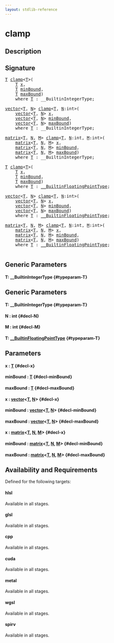 ```yaml
---
layout: stdlib-reference
---
```


# clamp

## Description





## Signature 

<pre>
<a href="/stdlib-reference/global-decls/clamp#typeparam-T" class="code_type">T</a> <a href="/stdlib-reference/global-decls/clamp">clamp</a>&lt;<a href="/stdlib-reference/global-decls/clamp#typeparam-T" class="code_type">T</a>&gt;(
    <a href="/stdlib-reference/global-decls/clamp#typeparam-T" class="code_type">T</a> <a href="/stdlib-reference/global-decls/clamp#decl-x" class="code_param">x</a>,
    <a href="/stdlib-reference/global-decls/clamp#typeparam-T" class="code_type">T</a> <a href="/stdlib-reference/global-decls/clamp#decl-minBound" class="code_param">minBound</a>,
    <a href="/stdlib-reference/global-decls/clamp#typeparam-T" class="code_type">T</a> <a href="/stdlib-reference/global-decls/clamp#decl-maxBound" class="code_param">maxBound</a>)
    <span class='code_keyword'>where</span> <a href="/stdlib-reference/global-decls/clamp#typeparam-T" class="code_type">T</a> : __BuiltinIntegerType;

<a href="/stdlib-reference/types/vector/index" class="code_type">vector</a>&lt;<a href="/stdlib-reference/global-decls/clamp#typeparam-T" class="code_type">T</a>, <a href="/stdlib-reference/global-decls/clamp#decl-N" class="code_var">N</a>&gt; <a href="/stdlib-reference/global-decls/clamp">clamp</a>&lt;<a href="/stdlib-reference/global-decls/clamp#typeparam-T" class="code_type">T</a>, <a href="/stdlib-reference/global-decls/clamp#decl-N" class="code_var">N</a>:<span class="code_keyword">int</span>&gt;(
    <a href="/stdlib-reference/types/vector/index" class="code_type">vector</a>&lt;<a href="/stdlib-reference/global-decls/clamp#typeparam-T" class="code_type">T</a>, <a href="/stdlib-reference/global-decls/clamp#decl-N" class="code_var">N</a>&gt; <a href="/stdlib-reference/global-decls/clamp#decl-x" class="code_param">x</a>,
    <a href="/stdlib-reference/types/vector/index" class="code_type">vector</a>&lt;<a href="/stdlib-reference/global-decls/clamp#typeparam-T" class="code_type">T</a>, <a href="/stdlib-reference/global-decls/clamp#decl-N" class="code_var">N</a>&gt; <a href="/stdlib-reference/global-decls/clamp#decl-minBound" class="code_param">minBound</a>,
    <a href="/stdlib-reference/types/vector/index" class="code_type">vector</a>&lt;<a href="/stdlib-reference/global-decls/clamp#typeparam-T" class="code_type">T</a>, <a href="/stdlib-reference/global-decls/clamp#decl-N" class="code_var">N</a>&gt; <a href="/stdlib-reference/global-decls/clamp#decl-maxBound" class="code_param">maxBound</a>)
    <span class='code_keyword'>where</span> <a href="/stdlib-reference/global-decls/clamp#typeparam-T" class="code_type">T</a> : __BuiltinIntegerType;

<a href="/stdlib-reference/types/matrix/index" class="code_type">matrix</a>&lt;<a href="/stdlib-reference/global-decls/clamp#typeparam-T" class="code_type">T</a>, <a href="/stdlib-reference/global-decls/clamp#decl-N" class="code_var">N</a>, <a href="/stdlib-reference/global-decls/clamp#decl-M" class="code_var">M</a>&gt; <a href="/stdlib-reference/global-decls/clamp">clamp</a>&lt;<a href="/stdlib-reference/global-decls/clamp#typeparam-T" class="code_type">T</a>, <a href="/stdlib-reference/global-decls/clamp#decl-N" class="code_var">N</a>:<span class="code_keyword">int</span>, <a href="/stdlib-reference/global-decls/clamp#decl-M" class="code_var">M</a>:<span class="code_keyword">int</span>&gt;(
    <a href="/stdlib-reference/types/matrix/index" class="code_type">matrix</a>&lt;<a href="/stdlib-reference/global-decls/clamp#typeparam-T" class="code_type">T</a>, <a href="/stdlib-reference/global-decls/clamp#decl-N" class="code_var">N</a>, <a href="/stdlib-reference/global-decls/clamp#decl-M" class="code_var">M</a>&gt; <a href="/stdlib-reference/global-decls/clamp#decl-x" class="code_param">x</a>,
    <a href="/stdlib-reference/types/matrix/index" class="code_type">matrix</a>&lt;<a href="/stdlib-reference/global-decls/clamp#typeparam-T" class="code_type">T</a>, <a href="/stdlib-reference/global-decls/clamp#decl-N" class="code_var">N</a>, <a href="/stdlib-reference/global-decls/clamp#decl-M" class="code_var">M</a>&gt; <a href="/stdlib-reference/global-decls/clamp#decl-minBound" class="code_param">minBound</a>,
    <a href="/stdlib-reference/types/matrix/index" class="code_type">matrix</a>&lt;<a href="/stdlib-reference/global-decls/clamp#typeparam-T" class="code_type">T</a>, <a href="/stdlib-reference/global-decls/clamp#decl-N" class="code_var">N</a>, <a href="/stdlib-reference/global-decls/clamp#decl-M" class="code_var">M</a>&gt; <a href="/stdlib-reference/global-decls/clamp#decl-maxBound" class="code_param">maxBound</a>)
    <span class='code_keyword'>where</span> <a href="/stdlib-reference/global-decls/clamp#typeparam-T" class="code_type">T</a> : __BuiltinIntegerType;

<a href="/stdlib-reference/global-decls/clamp#typeparam-T" class="code_type">T</a> <a href="/stdlib-reference/global-decls/clamp">clamp</a>&lt;<a href="/stdlib-reference/global-decls/clamp#typeparam-T" class="code_type">T</a>&gt;(
    <a href="/stdlib-reference/global-decls/clamp#typeparam-T" class="code_type">T</a> <a href="/stdlib-reference/global-decls/clamp#decl-x" class="code_param">x</a>,
    <a href="/stdlib-reference/global-decls/clamp#typeparam-T" class="code_type">T</a> <a href="/stdlib-reference/global-decls/clamp#decl-minBound" class="code_param">minBound</a>,
    <a href="/stdlib-reference/global-decls/clamp#typeparam-T" class="code_type">T</a> <a href="/stdlib-reference/global-decls/clamp#decl-maxBound" class="code_param">maxBound</a>)
    <span class='code_keyword'>where</span> <a href="/stdlib-reference/global-decls/clamp#typeparam-T" class="code_type">T</a> : <a href="/stdlib-reference/interfaces/BuiltinFloatingPointType/index" class="code_type">__BuiltinFloatingPointType</a>;

<a href="/stdlib-reference/types/vector/index" class="code_type">vector</a>&lt;<a href="/stdlib-reference/global-decls/clamp#typeparam-T" class="code_type">T</a>, <a href="/stdlib-reference/global-decls/clamp#decl-N" class="code_var">N</a>&gt; <a href="/stdlib-reference/global-decls/clamp">clamp</a>&lt;<a href="/stdlib-reference/global-decls/clamp#typeparam-T" class="code_type">T</a>, <a href="/stdlib-reference/global-decls/clamp#decl-N" class="code_var">N</a>:<span class="code_keyword">int</span>&gt;(
    <a href="/stdlib-reference/types/vector/index" class="code_type">vector</a>&lt;<a href="/stdlib-reference/global-decls/clamp#typeparam-T" class="code_type">T</a>, <a href="/stdlib-reference/global-decls/clamp#decl-N" class="code_var">N</a>&gt; <a href="/stdlib-reference/global-decls/clamp#decl-x" class="code_param">x</a>,
    <a href="/stdlib-reference/types/vector/index" class="code_type">vector</a>&lt;<a href="/stdlib-reference/global-decls/clamp#typeparam-T" class="code_type">T</a>, <a href="/stdlib-reference/global-decls/clamp#decl-N" class="code_var">N</a>&gt; <a href="/stdlib-reference/global-decls/clamp#decl-minBound" class="code_param">minBound</a>,
    <a href="/stdlib-reference/types/vector/index" class="code_type">vector</a>&lt;<a href="/stdlib-reference/global-decls/clamp#typeparam-T" class="code_type">T</a>, <a href="/stdlib-reference/global-decls/clamp#decl-N" class="code_var">N</a>&gt; <a href="/stdlib-reference/global-decls/clamp#decl-maxBound" class="code_param">maxBound</a>)
    <span class='code_keyword'>where</span> <a href="/stdlib-reference/global-decls/clamp#typeparam-T" class="code_type">T</a> : <a href="/stdlib-reference/interfaces/BuiltinFloatingPointType/index" class="code_type">__BuiltinFloatingPointType</a>;

<a href="/stdlib-reference/types/matrix/index" class="code_type">matrix</a>&lt;<a href="/stdlib-reference/global-decls/clamp#typeparam-T" class="code_type">T</a>, <a href="/stdlib-reference/global-decls/clamp#decl-N" class="code_var">N</a>, <a href="/stdlib-reference/global-decls/clamp#decl-M" class="code_var">M</a>&gt; <a href="/stdlib-reference/global-decls/clamp">clamp</a>&lt;<a href="/stdlib-reference/global-decls/clamp#typeparam-T" class="code_type">T</a>, <a href="/stdlib-reference/global-decls/clamp#decl-N" class="code_var">N</a>:<span class="code_keyword">int</span>, <a href="/stdlib-reference/global-decls/clamp#decl-M" class="code_var">M</a>:<span class="code_keyword">int</span>&gt;(
    <a href="/stdlib-reference/types/matrix/index" class="code_type">matrix</a>&lt;<a href="/stdlib-reference/global-decls/clamp#typeparam-T" class="code_type">T</a>, <a href="/stdlib-reference/global-decls/clamp#decl-N" class="code_var">N</a>, <a href="/stdlib-reference/global-decls/clamp#decl-M" class="code_var">M</a>&gt; <a href="/stdlib-reference/global-decls/clamp#decl-x" class="code_param">x</a>,
    <a href="/stdlib-reference/types/matrix/index" class="code_type">matrix</a>&lt;<a href="/stdlib-reference/global-decls/clamp#typeparam-T" class="code_type">T</a>, <a href="/stdlib-reference/global-decls/clamp#decl-N" class="code_var">N</a>, <a href="/stdlib-reference/global-decls/clamp#decl-M" class="code_var">M</a>&gt; <a href="/stdlib-reference/global-decls/clamp#decl-minBound" class="code_param">minBound</a>,
    <a href="/stdlib-reference/types/matrix/index" class="code_type">matrix</a>&lt;<a href="/stdlib-reference/global-decls/clamp#typeparam-T" class="code_type">T</a>, <a href="/stdlib-reference/global-decls/clamp#decl-N" class="code_var">N</a>, <a href="/stdlib-reference/global-decls/clamp#decl-M" class="code_var">M</a>&gt; <a href="/stdlib-reference/global-decls/clamp#decl-maxBound" class="code_param">maxBound</a>)
    <span class='code_keyword'>where</span> <a href="/stdlib-reference/global-decls/clamp#typeparam-T" class="code_type">T</a> : <a href="/stdlib-reference/interfaces/BuiltinFloatingPointType/index" class="code_type">__BuiltinFloatingPointType</a>;

</pre>

## Generic Parameters

#### T: \_\_BuiltinIntegerType {#typeparam-T}

## Generic Parameters

#### T: \_\_BuiltinIntegerType {#typeparam-T}
#### N  : int {#decl-N}
#### M  : int {#decl-M}
#### T: [\_\_BuiltinFloatingPointType](/stdlib-reference/interfaces/BuiltinFloatingPointType/index) {#typeparam-T}

## Parameters

#### x  : [T](/stdlib-reference/global-decls/clamp#typeparam-T) {#decl-x}
#### minBound  : [T](/stdlib-reference/global-decls/clamp#typeparam-T) {#decl-minBound}
#### maxBound  : [T](/stdlib-reference/global-decls/clamp#typeparam-T) {#decl-maxBound}
#### x  : [vector](/stdlib-reference/types/vector/index)\<[T](/stdlib-reference/types/vector/index#typeparam-T), [N](/stdlib-reference/types/vector/index#decl-N)\> {#decl-x}
#### minBound  : [vector](/stdlib-reference/types/vector/index)\<[T](/stdlib-reference/types/vector/index#typeparam-T), [N](/stdlib-reference/types/vector/index#decl-N)\> {#decl-minBound}
#### maxBound  : [vector](/stdlib-reference/types/vector/index)\<[T](/stdlib-reference/types/vector/index#typeparam-T), [N](/stdlib-reference/types/vector/index#decl-N)\> {#decl-maxBound}
#### x  : [matrix](/stdlib-reference/types/matrix/index)\<[T](/stdlib-reference/types/matrix/T), [N](/stdlib-reference/types/matrix/index#decl-N), [M](/stdlib-reference/types/matrix/index#decl-M)\> {#decl-x}
#### minBound  : [matrix](/stdlib-reference/types/matrix/index)\<[T](/stdlib-reference/types/matrix/T), [N](/stdlib-reference/types/matrix/index#decl-N), [M](/stdlib-reference/types/matrix/index#decl-M)\> {#decl-minBound}
#### maxBound  : [matrix](/stdlib-reference/types/matrix/index)\<[T](/stdlib-reference/types/matrix/T), [N](/stdlib-reference/types/matrix/index#decl-N), [M](/stdlib-reference/types/matrix/index#decl-M)\> {#decl-maxBound}

## Availability and Requirements

Defined for the following targets:

#### hlsl
Available in all stages.

#### glsl
Available in all stages.

#### cpp
Available in all stages.

#### cuda
Available in all stages.

#### metal
Available in all stages.

#### wgsl
Available in all stages.

#### spirv
Available in all stages.



